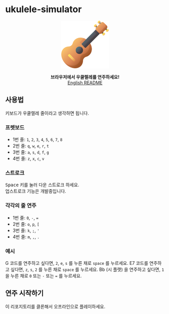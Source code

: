 # ukulele-simulator

<p align="center">
    <img src="./img/favicon.ico" width="150">
</p>

<p align="center">
    <strong>브라우저에서 우쿨렐레를 연주하세요!</strong><br>
    <a href="https://github.com/D3vle0/ukulele-simulator/blob/main/README.md">English README</a>
</p>

## 사용법

키보드가 우쿨렐레 줄이라고 생각하면 됩니다.

### 프렛보드

- 1번 줄: `1`, `2`, `3`, `4`, `5`, `6`, `7`, `8`
- 2번 줄: `q`, `w`, `e`, `r`, `t`
- 3번 줄: `a`, `s`, `d`, `f`, `g`
- 4번 줄: `z`, `x`, `c`, `v`

### 스트로크

<kbd>Space</kbd> 키를 눌러 다운 스트로크 하세요.  
업스트로크 기능은 개발중입니다.

### 각각의 줄 연주

- 1번 줄: `0`, `-`, `=`
- 2번 줄: `o`, `p`, `[`
- 3번 줄: `k`, `;`, `'`
- 4번 줄: `m`, `,`, `.`

### 예시

G 코드를 연주하고 싶다면, `2`, `e`, `s` 를 누른 채로 `space` 를 누르세요.
E7 코드를 연주하고 싶다면, `z`, `s`, `2` 를 누른 채로 `space` 를 누르세요.
Bb (시 플랫) 을 연주하고 싶다면, `1` 을 누른 채로 `0` 또는 `-` 또는 `=` 를 누르세요.

## 연주 시작하기

이 리포지토리를 클론해서 오프라인으로 플레이하세요.